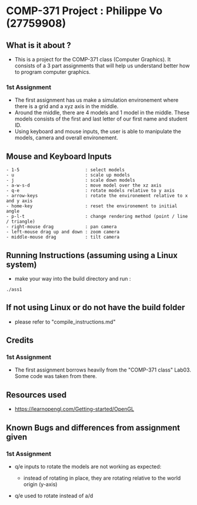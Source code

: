 # COMP-371 Project : Philippe Vo (27759908)

## What is it about ?
- This is a project for the COMP-371 class (Computer Graphics). It consists of a 3 part assignments 
that will help us understand better how to program computer graphics.

### 1st Assignment
- The first assignment has us make a simulation environement where there is a grid and a xyz axis in the middle.
- Around the middle, there are 4 models and 1 model in the middle. These models consists of the first and last letter of our first
name and student ID.
- Using keyboard and mouse inputs, the user is able to manipulate the models, camera and overall environement.

## Mouse and Keyboard Inputs
```
- 1-5                         : select models
- u                           : scale up models
- j                           : scale down models
- a-w-s-d                     : move model over the xz axis
- q-e                         : rotate models relative to y axis
- arrow-keys                  : rotate the environement relative to x and y axis
- home-key                    : reset the environement to initial angle
- p-l-t                       : change rendering method (point / line / triangle)
- right-mouse drag            : pan camera
- left-mouse drag up and down : zoom camera
- middle-mouse drag           : tilt camera
```

## Running Instructions (assuming using a Linux system)
- make your way into the build directory and run :
```
./ass1
```
## If not using Linux or do not have the build folder
- please refer to "compile_instructions.md"

## Credits
### 1st Assignment
- The first assignment borrows heavily from the "COMP-371 class" Lab03. Some code was taken from there.

## Resources used
- https://learnopengl.com/Getting-started/OpenGL

## Known Bugs and differences from assignment given
### 1st Assignment
- q/e inputs to rotate the models are not working as expected:
  - instead of rotating in place, they are rotating relative to the world origin (y-axis)

- q/e used to rotate instead of a/d
